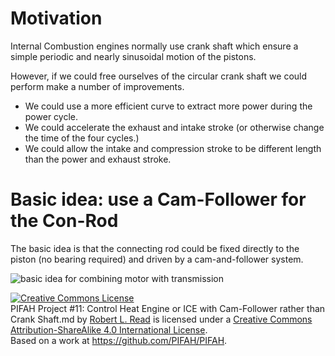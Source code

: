# Motivation

Internal Combustion engines normally use crank shaft which ensure a simple periodic and nearly sinusoidal motion of
the pistons.

However, if we could free ourselves of the circular crank shaft we could perform make a number of improvements.

* We could use a more efficient curve to extract more power during the power cycle.
* We could accelerate the exhaust and intake stroke (or otherwise change the time of the four cycles.)
* We could allow the intake and compression stroke to be different length than the power and exhaust stroke.

# Basic idea: use a Cam-Follower for the Con-Rod

The basic idea is that the connecting rod could be fixed directly to the piston (no bearing required) and driven by
a cam-and-follower system.

![basic idea for combining motor with transmission](https://cloud.githubusercontent.com/assets/5296671/7099834/a6c76d06-dfc6-11e4-9602-66fb4cb86b66.png)



<a rel="license" href="http://creativecommons.org/licenses/by-sa/4.0/"><img alt="Creative Commons License" style="border-width:0" src="https://i.creativecommons.org/l/by-sa/4.0/88x31.png" /></a><br /><span xmlns:dct="http://purl.org/dc/terms/" href="http://purl.org/dc/dcmitype/Text" property="dct:title" rel="dct:type">PIFAH Project #11: Control Heat Engine or ICE with Cam-Follower rather than Crank Shaft.md</span> by <a xmlns:cc="http://creativecommons.org/ns#" href="https://github.com/PIFAH/PIFAH" property="cc:attributionName" rel="cc:attributionURL">Robert L. Read</a> is licensed under a <a rel="license" href="http://creativecommons.org/licenses/by-sa/4.0/">Creative Commons Attribution-ShareAlike 4.0 International License</a>.<br />Based on a work at <a xmlns:dct="http://purl.org/dc/terms/" href="https://github.com/PIFAH/PIFAH" rel="dct:source">https://github.com/PIFAH/PIFAH</a>.
